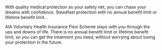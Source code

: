With quality medical protection as your safety net, you can chase your dreams with confidence. Steadfast protection with no annual benefit limit or lifetime benefit limit. . 

AIA Voluntary Health Insurance Flexi Scheme stays with you
through the ups and downs of life. There is no annual benefit
limit or lifetime benefit limit, so you can get the treatment you
need, without worrying about losing your protection in the future.  
<figure>
</figure>